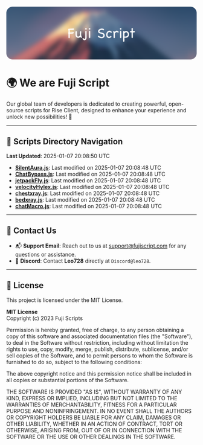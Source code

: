 ![Banner](.github/b.webp)

# 🌍 **We are Fuji Script**

Our global team of developers is dedicated to creating powerful, open-source scripts for Rise Client, designed to enhance your experience and unlock new possibilities! 🌟

---
<!-- SCRIPTS_NAVIGATION_START -->
## 📂 **Scripts Directory Navigation**

**Last Updated**: 2025-01-07 20:08:50 UTC

- **[SilentAura.js](scripts/SilentAura.js)**: Last modified on 2025-01-07 20:08:48 UTC
- **[ChatBypass.js](scripts/ChatBypass.js)**: Last modified on 2025-01-07 20:08:48 UTC
- **[jetpackFly.js](scripts/jetpackFly.js)**: Last modified on 2025-01-07 20:08:48 UTC
- **[velocityHylex.js](scripts/velocityHylex.js)**: Last modified on 2025-01-07 20:08:48 UTC
- **[chestxray.js](scripts/chestxray.js)**: Last modified on 2025-01-07 20:08:48 UTC
- **[bedxray.js](scripts/bedxray.js)**: Last modified on 2025-01-07 20:08:48 UTC
- **[chatMacro.js](scripts/chatMacro.js)**: Last modified on 2025-01-07 20:08:48 UTC

<!-- SCRIPTS_NAVIGATION_END -->

---

## 💬 **Contact Us**  
- 📬 **Support Email**: Reach out to us at [support@fujiscript.com](mailto:support@fujiscript.com) for any questions or assistance.  
- 💬 **Discord**: Contact **Leo728** directly at `Discord@leo728`.

---

## 📜 **License**

This project is licensed under the MIT License.  

**MIT License**  
Copyright (c) 2023 Fuji Scripts  

Permission is hereby granted, free of charge, to any person obtaining a copy of this software and associated documentation files (the "Software"), to deal in the Software without restriction, including without limitation the rights to use, copy, modify, merge, publish, distribute, sublicense, and/or sell copies of the Software, and to permit persons to whom the Software is furnished to do so, subject to the following conditions:  

The above copyright notice and this permission notice shall be included in all copies or substantial portions of the Software.  

THE SOFTWARE IS PROVIDED "AS IS", WITHOUT WARRANTY OF ANY KIND, EXPRESS OR IMPLIED, INCLUDING BUT NOT LIMITED TO THE WARRANTIES OF MERCHANTABILITY, FITNESS FOR A PARTICULAR PURPOSE AND NONINFRINGEMENT. IN NO EVENT SHALL THE AUTHORS OR COPYRIGHT HOLDERS BE LIABLE FOR ANY CLAIM, DAMAGES OR OTHER LIABILITY, WHETHER IN AN ACTION OF CONTRACT, TORT OR OTHERWISE, ARISING FROM, OUT OF OR IN CONNECTION WITH THE SOFTWARE OR THE USE OR OTHER DEALINGS IN THE SOFTWARE.  
